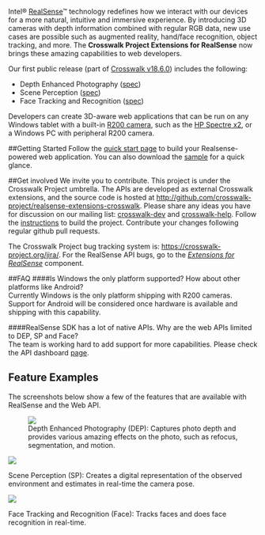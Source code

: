 Intel® [RealSense](https://software.intel.com/en-us/realsense/home)™ technology redefines how we interact with our devices for a more natural, intuitive and immersive experience. By introducing 3D cameras with depth information combined with regular RGB data, new use cases are possible such as augmented reality, hand/face recognition, object tracking, and more. The **Crosswalk Project Extensions for RealSense** now brings these amazing capabilities to web developers.

Our first public release (part of [Crosswalk v18.6.0](https://github.com/crosswalk-project/realsense-extensions-crosswalk/releases/tag/v18.6.0)) includes the following:

* Depth Enhanced Photography ([spec](http://crosswalk-project.github.io/realsense-extensions-crosswalk/spec/depth-enabled-photography.html))
* Scene Perception ([spec](http://crosswalk-project.github.io/realsense-extensions-crosswalk/spec/scene-perception.html))
* Face Tracking and Recognition ([spec](http://crosswalk-project.github.io/realsense-extensions-crosswalk/spec/face.html))

Developers can create 3D-aware web applications that can be run on any Windows tablet with a built-in [R200 camera](https://software.intel.com/en-us/RealSense/R200Camera), such as the [HP Spectre x2](http://store.hp.com/us/en/ContentView?storeId=10151&langId=-1&catalogId=10051&eSpotName=new-detachable), or a Windows PC with peripheral R200 camera. 

##Getting Started
Follow the [quick start page](https://github.com/crosswalk-project/realsense-extensions-crosswalk/wiki/Usage-of-RealSense-Extensions) to build your Realsense-powered web application. You can also download the [sample](https://github.com/crosswalk-project/realsense-extensions-crosswalk/releases/download/v18.6.0/rs_sample_v18.6.0.0_signed.zip) for a quick glance.

##Get involved
We invite you to contribute. This project is under the Crosswalk Project umbrella. The APIs are developed as external Crosswalk extensions, and the source code is hosted at http://github.com/crosswalk-project/realsense-extensions-crosswalk. Please share any ideas you have for discussion on our mailing list: [crosswalk-dev](https://lists.crosswalk-project.org/mailman/listinfo/crosswalk-dev) and [crosswalk-help](https://lists.crosswalk-project.org/mailman/listinfo/crosswalk-help). Follow the [instructions](https://github.com/crosswalk-project/realsense-extensions-crosswalk/wiki/Build-Instructions-for-Windows) to build the project.  Contribute your changes following regular github pull requests.

The Crosswalk Project bug tracking system is: https://crosswalk-project.org/jira/. For the RealSense API bugs, go to the [*Extensions for RealSense*](https://crosswalk-project.org/jira/browse/XWALK/component/11000/?selectedTab=com.atlassian.jira.jira-projects-plugin:component-summary-panel) component.

##FAQ
####Is Windows the only platform supported? How about other platforms like Android?<br/>
Currently Windows is the only platform shipping with R200 cameras. Support for Android will be considered once hardware is available and shipping with this capability.

####RealSense SDK has a lot of native APIs.  Why are the web APIs limited to DEP, SP and Face?<br/>
The team is working hard to add support for more capabilities. Please check the API dashboard [page](https://github.com/crosswalk-project/realsense-extensions-crosswalk/wiki/API-Dashboard).

## Feature Examples
The screenshots below show a few of the features that are available with RealSense and the Web API.

<figure>
<a href="/assets/realsense/dep.png"><img src="/assets/realsense/dep.png"></a>
<figcaption>Depth Enhanced Photography (DEP): Captures photo depth and provides various amazing effects on the photo, such as refocus, segmentation, and motion. </figcaption>
</figure>

<a href="/assets/realsense/sp.png"><img src="/assets/realsense/sp.png"></a>
<figcaption>Scene Perception (SP): Creates a digital representation of the observed environment and estimates in real-time the camera pose.</figcaption>

<a href="/assets/realsense/face.png"><img src="/assets/realsense/face.png"></a>
<figcaption>Face Tracking and Recognition (Face): Tracks faces and does face recognition in real-time.</figcaption>



